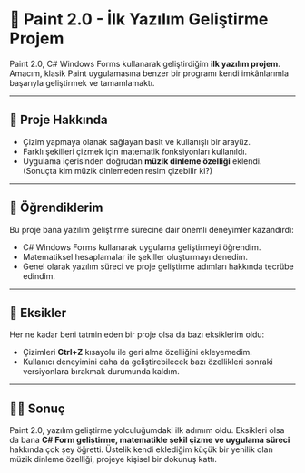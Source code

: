 # 🎨 Paint 2.0 - İlk Yazılım Geliştirme Projem

Paint 2.0, C# Windows Forms kullanarak geliştirdiğim **ilk yazılım projem**. Amacım, klasik Paint uygulamasına benzer bir programı kendi imkânlarımla başarıyla geliştirmek ve tamamlamaktı.  

---

## 🎯 Proje Hakkında
- Çizim yapmaya olanak sağlayan basit ve kullanışlı bir arayüz.  
- Farklı şekilleri çizmek için matematik fonksiyonları kullanıldı.  
- Uygulama içerisinden doğrudan **müzik dinleme özelliği** eklendi. (Sonuçta kim müzik dinlemeden resim çizebilir ki?)  

---

## 📝 Öğrendiklerim
Bu proje bana yazılım geliştirme sürecine dair önemli deneyimler kazandırdı:  
- C# Windows Forms kullanarak uygulama geliştirmeyi öğrendim.  
- Matematiksel hesaplamalar ile şekiller oluşturmayı denedim.  
- Genel olarak yazılım süreci ve proje geliştirme adımları hakkında tecrübe edindim.  

---

## 📌 Eksikler
Her ne kadar beni tatmin eden bir proje olsa da bazı eksiklerim oldu:  
- Çizimleri **Ctrl+Z** kısayolu ile geri alma özelliğini ekleyemedim.  
- Kullanıcı deneyimini daha da geliştirebilecek bazı özellikleri sonraki versiyonlara bırakmak durumunda kaldım.  

---

## 👨‍💻 Sonuç
Paint 2.0, yazılım geliştirme yolculuğumdaki ilk adımım oldu. Eksikleri olsa da bana **C# Form geliştirme, matematikle şekil çizme ve uygulama süreci** hakkında çok şey öğretti. Üstelik kendi eklediğim küçük bir yenilik olan müzik dinleme özelliği, projeye kişisel bir dokunuş kattı.  
